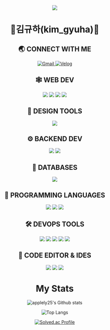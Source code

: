 <div align="center">

   <img src="https://capsule-render.vercel.app/api?type=waving&color=000000&height=200&section=header&text=KimGyuHa&Size=50&fontAlign=77&fontAlignY=30&animation=twinkling&desc=frontend%20Developer&descAlign=85&descAlignY=55&fontColor=FFFFFF"/>
   
<h1>🎉김규하(kim_gyuha)🎉</h1>

<h2> 🌏 CONNECT WITH ME </h2>
<a href="mailto:kimgyuha25@gmail.com">
   <img alt="Gmail" src="https://img.shields.io/badge/kimgyuha25@gmail.com-EA4335.svg?&style=for-the-badge&logo=Gmail&logoColor=white"/>
</a>
<a href="https://velog.io/@kimgyuha">
   <img alt="Velog" src="https://img.shields.io/badge/kimgyuha-20C997.svg?&style=for-the-badge&logo=Velog&logoColor=white"/>
</a>

   <h2>🕸️ WEB DEV</h2>
<img src="https://img.shields.io/badge/HTML5-E34F26?style=for-the-badge&logo=HTML5&logoColor=white"/>
<img src="https://img.shields.io/badge/CSS3-1572B6?style=for-the-badge&logo=Css3&logoColor=white"/>
<img src="https://img.shields.io/badge/JavaScript-F7DF1E?style=for-the-badge&logo=JavaScript&logoColor=white"/>
<img src="https://img.shields.io/badge/React-61DAFB?style=for-the-badge&logo=React&logoColor=white"/>

   <h2> 🍧 DESIGN TOOLS</h2>
<img src="https://img.shields.io/badge/figma-222222.svg?style=for-the-badge&logo=figma&logoColor=white"/>

   <h2>⚙️ BACKEND DEV</h2>
  <img src="https://img.shields.io/badge/Node.js-339933?style=for-the-badge&logo=Node.js&logoColor=white"/>
   <img src="https://img.shields.io/badge/Express.js-404D59?style=for-the-badge&logo=Express.js&logoColor=white"/>
   
   <h2>📅 DATABASES</h2>
   <img src="https://img.shields.io/badge/MySQL-20516F?style=for-the-badge&logo=mysql&logoColor=white"/>
   
   <h2>🎯 PROGRAMMING LANGUAGES</h2>
   <img src="https://img.shields.io/badge/C-A8B9CC.svg?style=for-the-badge&logo=C&logoColor=white">
   <img src="https://img.shields.io/badge/Python-3776AB?style=for-the-badge&logo=Python&logoColor=white">
   <img src="https://img.shields.io/badge/c++-00599C.svg?style=for-the-badge&logo=C++&logoColor=white"/>
   
   <h2>🛠️ DEVOPS TOOLS</h2>
   <img src="https://img.shields.io/badge/git-%23F05033.svg?style=for-the-badge&logo=git&logoColor=white"/>
   <img src="https://img.shields.io/badge/github-%23121011.svg?style=for-the-badge&logo=github&logoColor=white"/>
   <img src="https://img.shields.io/badge/NPM-CB3887.svg?style=for-the-badge&logo=npm&logoColor=white"/>
   <img src="https://img.shields.io/badge/Yarn-2C8EBB.svg?style=for-the-badge&logo=yarn&logoColor=white"/>
   <img src="https://img.shields.io/badge/Postman-FF6C37?style=for-the-badge&logo=postman&logoColor=white"/>
   
   <h2>📄 CODE EDITOR & IDES</h2>
 
   <img src="https://img.shields.io/badge/Visual%20Studio-5C2D91.svg?style=for-the-badge&logo=visual-studio&logoColor=white"/>
   <img src="https://img.shields.io/badge/VS%20Studio%20Code-007ACC.svg?style=for-the-badge&logo=visual-studio-code&logoColor=white"/>
   <img src="https://img.shields.io/badge/PyCharm-000000.svg?style=for-the-badge&logo=pycharm&logoColor=white"/>
   
<div align="center">
<h1>My Stats</h1>

![applely25's Github stats](https://github-readme-stats.vercel.app/api?username=applely25&show_icons=true)

![Top Langs](https://github-readme-stats.vercel.app/api/top-langs/?username=applely25&layout=compact&theme=gruvbox)
  
[![Solved.ac Profile](http://mazassumnida.wtf/api/v2/generate_badge?boj=applely)](https://solved.ac/applely/)
